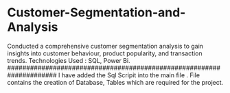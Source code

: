 # Customer-Segmentation-and-Analysis
Conducted a comprehensive customer segmentation analysis to gain insights into customer behaviour, product popularity, and transaction trends. Technologies Used : SQL, Power Bi.
#####################################################################
I have added the Sql Scripit into the main file . File contains the creation of Database, Tables which are required for the project.
